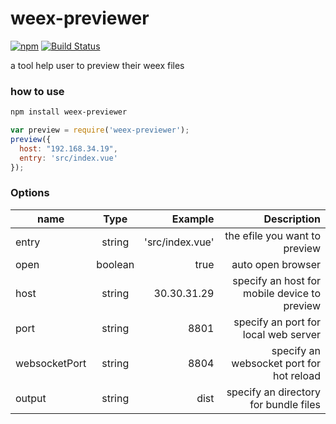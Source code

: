 # weex-previewer

[![npm](https://img.shields.io/npm/v/weex-previewer.svg?maxAge=2592000)]() 
[![Build Status](https://travis-ci.org/weexteam/weex-previewer.svg?branch=master)](https://travis-ci.org/weexteam/weex-previewer)

a tool help user to preview their weex files

### how to use

``` bash 
npm install weex-previewer
```

``` js
var preview = require('weex-previewer');
preview({
  host: "192.168.34.19",
  entry: 'src/index.vue'   
});

```

### Options

| name        | Type         | Example  | Description  |
| ------------- |:-------------:| -----:|----------:|
| entry     | string | 'src/index.vue' | the efile you want to preview |
| open | boolean     |    true | auto open browser |
| host | string   | 30.30.31.29 | specify an host for mobile device to preview |
| port | string   | 8801 | specify an port for local web server |
| websocketPort | string   | 8804 | specify an websocket port for hot reload |
| output | string   | dist | specify an directory for bundle files |
